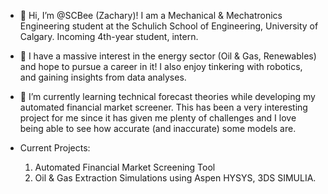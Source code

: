 - 👋 Hi, I’m @SCBee (Zachary)! I am a Mechanical & Mechatronics Engineering student at the Schulich School of Engineering, University of Calgary. Incoming 4th-year student, intern.

- 👀 I have a massive interest in the energy sector (Oil & Gas, Renewables) and hope to pursue a career in it! I also enjoy tinkering with robotics, and gaining insights from data analyses.


- 🌱 I’m currently learning technical forecast theories while developing my automated financial market screener. This has been a very interesting project for me since it has given me plenty of challenges and I love being able to see how accurate (and inaccurate) some models are.


- Current Projects:
    1) Automated Financial Market Screening Tool
    2) Oil & Gas Extraction Simulations using Aspen HYSYS, 3DS SIMULIA.

<!---
SCBee/SCBee is a ✨ special ✨ repository because its `README.md` (this file) appears on your GitHub profile.
You can click the Preview link to take a look at your changes.
--->
